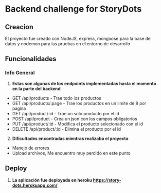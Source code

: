 # Backend challenge for StoryDots

## Creacion
El proyecto fue creado con NodeJS, express, mongoose para la base de datos y nodemon para las pruebas en el entorno de desarrollo

## Funcionalidades
<a name="general-info"></a>
### Info General
1. **Estas son algunas de los endpoints implementadas hasta el momento en la parte del backend**
* GET /api/products - Trae todo los productos
* GET /api/products/:page - Trae los productos en un limite de 8 por pagina
* GET /api/product/:id - Trae un solo producto por el id
* POST /api/product - Crea un json con los campos obligatorios 
* PUT /api/product/:id - Modifica el producto selecionado con el id
* DELETE /api/product/:id - Elimina el producto por el id

2. **Dificultades encontradas mientras realizaba el proyecto**
* Manejo de errores
* Upload archivos, Me encuentro muy perdido en este punto


## Deploy
<a name="general-info"></a>
1. **La aplicación fue deployada en heroku https://story-dots.herokuapp.com/**


